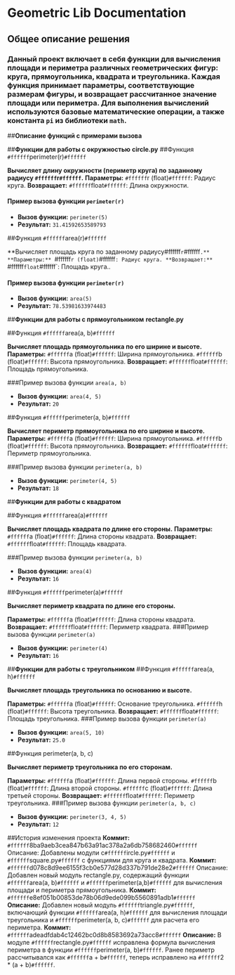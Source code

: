 # **Geometric Lib Documentation** 
## **Общее описание решения**
### Данный проект включает в себя функции для вычисления площади и периметра различных геометрических фигур: круга, прямоугольника, квадрата и треугольника. Каждая функция принимает параметры, соответствующие размерам фигуры, и возвращает рассчитанное значение площади или периметра. Для выполнения вычислений используются базовые математические операции, а также константа `pi` из библиотеки `math`.

##**Описание функций с примерами вызова**

##**Функции для работы с окружностью**
**circle.py**
##Функция `#ffffff`perimeter(r)`#ffffff`

**Вычисляет длину окружности (периметр круга) по заданному радиусу `#ffffff`r`#ffffff`.**
**Параметры:**
`#ffffff`r (float)`#ffffff`: Радиус круга.
**Возвращает:**
`#ffffff`float`#ffffff`: Длина окружности.

#### Пример вызова функции `perimeter(r)`
- **Вызов функции:** `perimeter(5)`
- **Результат:** `31.41592653589793`
    
##Функция `#ffffff`area(r)`#ffffff`

**Вычисляет площадь круга по заданному радиусу#ffffff`r`#ffffff`.**
**Параметры:**
`#ffffff`r (float)`#ffffff`: Радиус круга.
**Возвращает:**
`#ffffff`float`#ffffff`: Площадь круга..

#### Пример вызова функции `perimeter(r)`
- **Вызов функции:** `area(5)`
- **Результат:** `78.53981633974483`

##**Функции для работы с прямоугольником**
**rectangle.py**

##Функция `#ffffff`area(a, b)`#ffffff`

**Вычисляет площадь прямоугольника по его ширине и высоте.**
**Параметры:**
`#ffffff`a (float)`#ffffff`: Ширина прямоугольника.
`#ffffff`b (float)`#ffffff`: Высота прямоугольника.
**Возвращает:**
`#ffffff`float`#ffffff`: Площадь прямоугольника.

###Пример вызова функции `area(a, b)`
- **Вызов функции:** `area(4, 5)`
- **Результат:** `20`


##Функция `#ffffff`perimeter(a, b)`#ffffff`

**Вычисляет периметр прямоугольника по его ширине и высоте.**
**Параметры:**
`#ffffff`a (float)`#ffffff`: Ширина прямоугольника.
`#ffffff`b (float)`#ffffff`: Высота прямоугольника.
**Возвращает:**
`#ffffff`float`#ffffff`: Периметр прямоугольника.

###Пример вызова функции `perimeter(a, b)`
- **Вызов функции:** `perimeter(4, 5)`
- **Результат:** `18`

##**Функции для работы с квадратом**

##Функция `#ffffff`area(a)`#ffffff`

**Вычисляет площадь квадрата по длине его стороны.**
**Параметры:**
`#ffffff`a (float)`#ffffff`: Длина стороны квадрата.
**Возвращает:**
`#ffffff`float`#ffffff`: Площадь квадрата.

###Пример вызова функции `perimeter(a, b)`
- **Вызов функции:** `area(4)`
- **Результат:** `16`

##Функция `#ffffff`perimeter(a)`#ffffff`

**Вычисляет периметр квадрата по длине его стороны.**

**Параметры:**
`#ffffff`a (float)`#ffffff`: Длина стороны квадрата.
**Возвращает:**
`#ffffff`float`#ffffff`: Периметр квадрата.
###Пример вызова функции `perimeter(a)`
- **Вызов функции:** `perimeter(4)`
- **Результат:** `16`

##**Функции для работы с треугольником**
##Функция `#ffffff`area(a, h)`#ffffff`

**Вычисляет площадь треугольника по основанию и высоте.**

**Параметры:**
`#ffffff`a (float)`#ffffff`: Основание треугольника.
`#ffffff`h (float)`#ffffff`: Высота треугольника.
**Возвращает:**
`#ffffff`float`#ffffff`: Площадь треугольника.
###Пример вызова функции `perimeter(a)`
- **Вызов функции:** `area(5, 10)`
- **Результат:** `25.0`


##Функция perimeter(a, b, c)

**Вычисляет периметр треугольника по его сторонам.**

**Параметры:**
`#ffffff`a (float)`#ffffff`: Длина первой стороны.
`#ffffff`b (float)`#ffffff`: Длина второй стороны.
`#ffffff`c (float)`#ffffff`: Длина третьей стороны.
**Возвращает:**
`#ffffff`float`#ffffff`: Периметр треугольника.
###Пример вызова функции `perimeter(a, b, c)`
- **Вызов функции:** `perimeter(3, 4, 5)`
- **Результат:** `12`

##История изменения проекта
**Коммит:** `#ffffff`8ba9aeb3cea847b63a91ac378a2a6db758682460`#ffffff`
Описание: Добавлены модули c`#ffffff`ircle.py`#ffffff` и `#ffffff`square.py`#ffffff` с функциями для круга и квадрата.
**Коммит:** `#ffffff`d078c8d9ee6155f3cb0e577d28d337b791de28e2`#ffffff`
Описание: Добавлен новый модуль rectangle.py, содержащий функции `#ffffff`area(a, b)`#ffffff` и `#ffffff`perimeter(a,b)`#ffffff` для вычисления площади и периметра прямоугольника.
**Коммит:** `#ffffff`e8ef051b00853de78b06d9ede099b5560891adb1`#ffffff`
**Описание:** Добавлен новый модуль `#ffffff`triangle.py`#ffffff`, включающий функции `#ffffff`area(a, h)`#ffffff` для вычисления площади треугольника и `#ffffff`perimeter(a, b, c)`#ffffff` для расчета его периметра.
**Коммит:** `#ffffff`adeadfdab4c12462bc0d8b8583692a73acc8`#ffffff`
**Описание:** В модуле `#ffffff`rectangle.py`#ffffff` исправлена формула вычисления периметра в функции `#ffffff`perimeter(a, b)`#ffffff`. Ранее периметр рассчитывался как `#ffffff`a + b`#ffffff`, теперь исправлено на `#ffffff`2 * (a + b)`#ffffff`.
